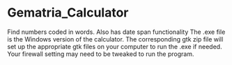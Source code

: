 # Gematria_Calculator
Find numbers coded in words. Also has date span functionality
The .exe file is the Windows version of the calculator. The corresponding gtk zip file will set up the
appropriate gtk files on your computer to run the .exe if needed. Your firewall setting may need to be
tweaked to run the program.
